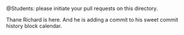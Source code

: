 @Students: please initiate your pull requests on this directory.

Thane Richard is here. And he is adding a commit to his sweet commit history block calendar.
